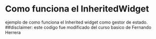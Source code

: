 # Como funciona el InheritedWidget


ejemplo de como funciona el Inherited widget como gestor de estado. 
##disclaimer: 
este codigo fue modificado del curso basico de Fernando Herrera
